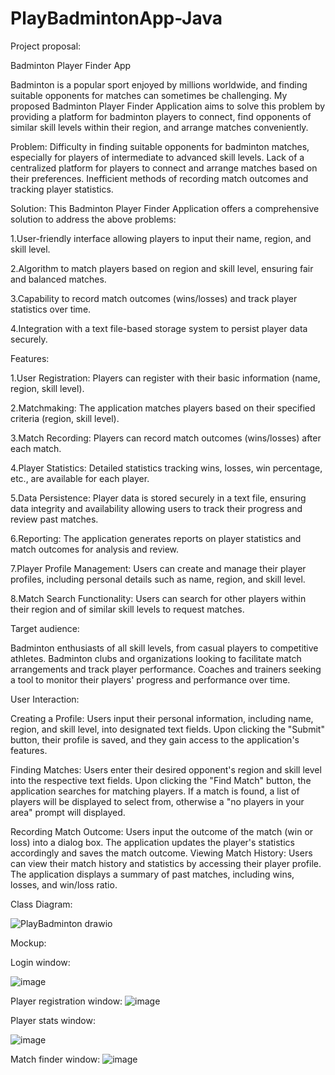 # PlayBadmintonApp-Java

Project proposal:

Badminton Player Finder App

Badminton is a popular sport enjoyed by millions worldwide, and finding suitable opponents for matches can sometimes be challenging. My proposed Badminton Player Finder Application aims to solve this problem by providing a platform for badminton players to connect, find opponents of similar skill levels within their region, and arrange matches conveniently.

Problem:
Difficulty in finding suitable opponents for badminton matches, especially for players of intermediate to advanced skill levels.
Lack of a centralized platform for players to connect and arrange matches based on their preferences.
Inefficient methods of recording match outcomes and tracking player statistics.

Solution:
This Badminton Player Finder Application offers a comprehensive solution to address the above problems:

1.User-friendly interface allowing players to input their name, region, and skill level.

2.Algorithm to match players based on region and skill level, ensuring fair and balanced matches.

3.Capability to record match outcomes (wins/losses) and track player statistics over time.

4.Integration with a text file-based storage system to persist player data securely.

Features:

1.User Registration: Players can register with their basic information (name, region, skill level).

2.Matchmaking: The application matches players based on their specified criteria (region, skill level).

3.Match Recording: Players can record match outcomes (wins/losses) after each match.

4.Player Statistics: Detailed statistics tracking wins, losses, win percentage, etc., are available for each player.

5.Data Persistence: Player data is stored securely in a text file, ensuring data integrity and availability allowing users to track their progress and review past matches.

6.Reporting: The application generates reports on player statistics and match outcomes for analysis and review.

7.Player Profile Management: Users can create and manage their player profiles, including personal details such as name, region, and skill level.

8.Match Search Functionality: Users can search for other players within their region and of similar skill levels to request matches.

Target audience:

Badminton enthusiasts of all skill levels, from casual players to competitive athletes.
Badminton clubs and organizations looking to facilitate match arrangements and track player performance.
Coaches and trainers seeking a tool to monitor their players' progress and performance over time.

User Interaction:

Creating a Profile: Users input their personal information, including name, region, and skill level, into designated text fields. Upon clicking the "Submit" button, their profile is saved, and they gain access to the application's features.

Finding Matches: Users enter their desired opponent's region and skill level into the respective text fields. Upon clicking the "Find Match" button, the application searches for matching players. If a match is found, a list of players will be displayed to select from, otherwise a "no players in your area" prompt will displayed.

Recording Match Outcome: Users input the outcome of the match (win or loss) into a dialog box. The application updates the player's statistics accordingly and saves the match outcome.
Viewing Match History: Users can view their match history and statistics by accessing their player profile. The application displays a summary of past matches, including wins, losses, and win/loss ratio.

Class Diagram:


![PlayBadminton drawio](https://github.com/Mtouch08/PlayBadmintonApp-Java/assets/97079008/f0ef813c-29a9-4a35-bfc6-3aa70d88efae)








Mockup:

Login window:

![image](https://github.com/Mtouch08/PlayBadmintonApp-Java/assets/97079008/32e4d120-79f2-491d-9425-675bbd3a1b03)


Player registration window:
![image](https://github.com/Mtouch08/PlayBadmintonApp-Java/assets/97079008/1569c260-dd3a-4649-85a7-ff07f6664fc5)


Player stats window:

![image](https://github.com/Mtouch08/JAVA-2-Project/assets/97079008/642cc2fc-de41-4e64-b5df-17ed6a818e04)

Match finder window:
![image](https://github.com/Mtouch08/PlayBadmintonApp-Java/assets/97079008/a08335d4-f2ee-4624-9b0f-c7ea73071586)










